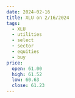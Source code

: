 ```yaml
---
date: 2024-02-16
title: XLU on 2/16/2024
tags: 
  - XLU
  - utilities
  - select
  - sector
  - equities
  - buy
price:
  open: 61.00
  high: 61.52
  low: 60.63
  close: 61.23
---
```

<div class="post">
<snapshot-grid 
    :reports="['2024/02/15/CTA/XLU', '2024/02/16/CTA/XLU', '2024/02/16/MTP/XLU']"
    chart="2024/02/16/Chart/XLU"
/>
<p>

</p>
<p>

</p>
</div>